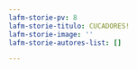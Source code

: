 ```yaml
---
lafm-storie-pv: 8
lafm-storie-titulo: CUCADORES!
lafm-storie-image: ''
lafm-storie-autores-list: []

---
```

